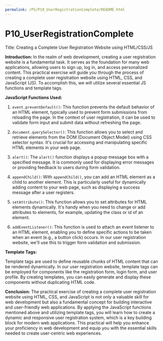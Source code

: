 ```yaml
---
permalink: /PS/P10_UserRegistrationComplete/README.html
---
```


# P10_UserRegistrationComplete

Title: Creating a Complete User Registration Website using HTML/CSS/JS

**Introduction:**
In the realm of web development, creating a user registration website is a fundamental task. It serves as the foundation for many web applications, allowing users to sign up, log in, and access personalized content. This practical exercise will guide you through the process of creating a complete user registration website using HTML, CSS, and JavaScript (JS). To accomplish this, we will utilize several essential JS functions and template tags. 

**JavaScript Functions Used:**

1. `event.preventDefault()`: This function prevents the default behavior of an HTML element, typically used to prevent form submissions from reloading the page. In the context of user registration, it can be used to validate form input and submit data without refreshing the page.

2. `document.querySelector()`: This function allows you to select and retrieve elements from the DOM (Document Object Model) using CSS selector syntax. It's crucial for accessing and manipulating specific HTML elements in your web page.

3. `alert()`: The `alert()` function displays a popup message box with a specified message. It is commonly used for displaying error messages or providing feedback to users during form validation.

4. `appendChild()`: With `appendChild()`, you can add an HTML element as a child to another element. This is particularly useful for dynamically adding content to your web page, such as displaying a success message after a user registers.

5. `setAttribute()`: This function allows you to set attributes for HTML elements dynamically. It's handy when you need to change or add attributes to elements, for example, updating the class or id of an element.

6. `addEventListener()`: This function is used to attach an event listener to an HTML element, enabling you to define specific actions to be taken when an event (e.g., a button click) occurs. In our user registration website, we'll use this to trigger form validation and submission.

**Template Tags:**

Template tags are used to define reusable chunks of HTML content that can be rendered dynamically. In our user registration website, template tags can be employed for components like the registration form, login form, and user profile. By creating templates, you can easily generate and display these components without duplicating HTML code.

**Conclusion:**
The practical exercise of creating a complete user registration website using HTML, CSS, and JavaScript is not only a valuable skill for web development but also a fundamental concept for building interactive and user-friendly web applications. By applying the JavaScript functions mentioned above and utilizing template tags, you will learn how to create a dynamic and responsive user registration system, which is a key building block for modern web applications. This practical will help you enhance your proficiency in web development and equip you with the essential skills needed to create user-centric web experiences.
